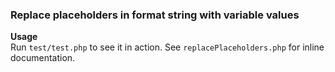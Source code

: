 ### Replace placeholders in format string with variable values

**Usage**<br />
Run `test/test.php` to see it in action.
See `replacePlaceholders.php` for inline documentation.
